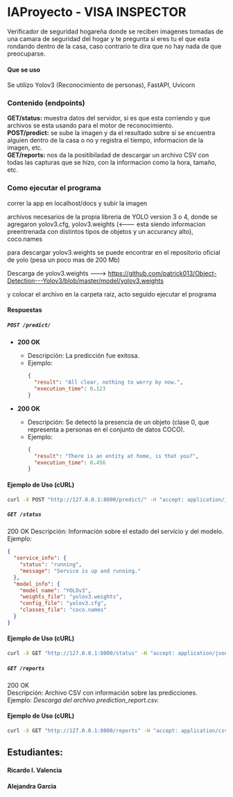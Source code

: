 # IAProyecto - VISA INSPECTOR

Verificador de seguridad hogareña donde se reciben imagenes tomadas de una camara de seguridad del hogar y te pregunta si eres tu el que esta rondando dentro de la casa, caso contrario te dira que no hay nada de que preocuparse.

#### Que se uso

Se utilizo Yolov3 (Reconocimiento de personas), FastAPI, Uvicorn

### Contenido (endpoints)

**GET/status:** muestra datos del servidor, si es que esta corriendo y que archivos se esta usando para el motor de reconocimiento.  
**POST/predict:** se sube la imagen y da el resultado sobre si se encuentra alguien dentro de la casa o no y registra el tiempo, informacion de la imagen, etc.  
**GET/reports:** nos da la positibiladad de descargar un archivo CSV con todas las capturas que se hizo, con la informacion como la hora, tamaño, etc.

### Como ejecutar el programa

correr la app en localhost/docs y subir la imagen

archivos necesarios de la propia libreria de YOLO version 3 o 4, donde se agregaron yolov3.cfg, yolov3.weights (<--- esta siendo informacion preentrenada con distintos tipos de objetos y un accurancy alto), coco.names

para descargar yolov3.weights se puede encontrar en el repositorio oficial de yolo (pesa un poco mas de 200 Mb)

Descarga de yolov3.weights ---> https://github.com/patrick013/Object-Detection---Yolov3/blob/master/model/yolov3.weights

y colocar el archivo en la carpeta raiz, acto seguido ejecutar el programa

#### Respuestas
##### `POST /predict/`
- **200 OK**
  - Descripción: La predicción fue exitosa.
  - Ejemplo:
    ```json
    {
      "result": "All clear, nothing to worry by now.",
      "execution_time": 0.123
    }
    ```

- **200 OK**
  - Descripción: Se detectó la presencia de un objeto (clase 0, que representa a personas en el conjunto de datos COCO).
  - Ejemplo:
    ```json
    {
      "result": "There is an entity at home, is that you?",
      "execution_time": 0.456
    }
    ```

#### Ejemplo de Uso (cURL)
```bash
curl -X POST "http://127.0.0.1:8000/predict/" -H "accept: application/json" -H "Content-Type: multipart/form-data" -F "file=@/path/to/your/image.jpg"
```

##### `GET /status`

200 OK
Descripción: Información sobre el estado del servicio y del modelo.  
Ejemplo:

```json
{
  "service_info": {
    "status": "running",
    "message": "Service is up and running."
  },
  "model_info": {
    "model_name": "YOLOv3",
    "weights_file": "yolov3.weights",
    "config_file": "yolov3.cfg",
    "classes_file": "coco.names"
  }
}
```
#### Ejemplo de Uso (cURL)
```bash
curl -X GET "http://127.0.0.1:8000/status" -H "accept: application/json"
```

##### `GET /reports`

200 OK  
Descripción: Archivo CSV con información sobre las predicciones.  
Ejemplo: _Descarga del archivo prediction_report.csv._

#### Ejemplo de Uso (cURL)
```bash
curl -X GET "http://127.0.0.1:8000/reports" -H "accept: application/csv"
```

## Estudiantes:
#### Ricardo I. Valencia  
#### Alejandra Garcia
